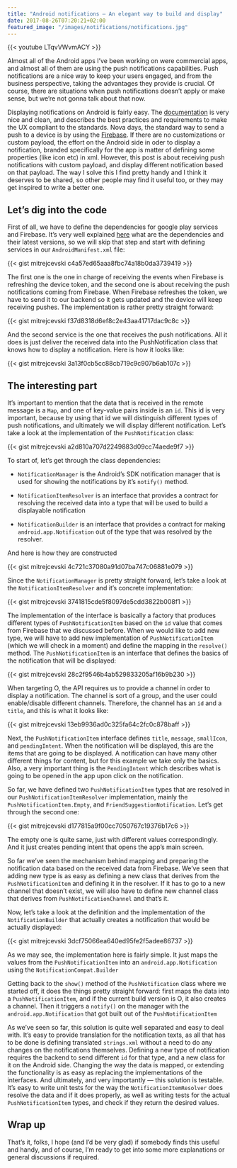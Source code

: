 ```yaml
---
title: "Android notifications — An elegant way to build and display"
date: 2017-08-26T07:20:21+02:00
featured_image: "/images/notifications/notifications.jpg"
---
```


{{< youtube LTqvVWvmACY >}}

Almost all of the Android apps I’ve been working on were commercial apps, and almost all of them are using the push notifications capabilities. Push notifications are a nice way to keep your users engaged, and from the business perspective, taking the advantages they provide is crucial. Of course, there are situations when push notifications doesn’t apply or make sense, but we’re not gonna talk about that now.

Displaying notifications on Android is fairly easy. The [documentation](https://developer.android.com/guide/topics/ui/notifiers/notifications.html) is very nice and clean, and describes the best practices and requirements to make the UX compliant to the standards. Nova days, the standard way to send a push to a device is by using the [Firebase](https://firebase.google.com/). If there are no customizations or custom payload, the effort on the Android side in oder to display a notification, branded specifically for the app is matter of defining some properties (like icon etc) in xml. However, this post is about receiving push notifications with custom payload, and display different notification based on that payload. The way I solve this I find pretty handy and I think it deserves to be shared, so other people may find it useful too, or they may get inspired to write a better one.

## Let’s dig into the code
First of all, we have to define the dependencies for google play services and Firebase. It’s very well explained [here](https://firebase.google.com/docs/cloud-messaging/android/client) what are the dependencies and their latest versions, so we will skip that step and start with defining services in our `AndroidManifest.xml` file:

{{< gist mitrejcevski c4a57ed65aaa8fbc74a18b0da3739419 >}}

The first one is the one in charge of receiving the events when Firebase is refreshing the device token, and the second one is about receiving the push notifications coming from Firebase. When Firebase refreshes the token, we have to send it to our backend so it gets updated and the device will keep receiving pushes. The implementation is rather pretty straight forward:

{{< gist mitrejcevski f37d8318d6ef8c2e43aa41717dac9c8c >}}

And the second service is the one that receives the push notifications. All it does is just deliver the received data into the PushNotification class that knows how to display a notification. Here is how it looks like:

{{< gist mitrejcevski 3a13f0cb5cc88cb719c9c907b6ab107c >}}

## The interesting part
It’s important to mention that the data that is received in the remote message is a `Map`, and one of key-value pairs inside is an `id`. This id is very important, because by using that id we will distinguish different types of push notifications, and ultimately we will display different notification. Let’s take a look at the implementation of the `PushNotification` class:

{{< gist mitrejcevski a2d810a707d2249883d09cc74aede9f7 >}}

To start of, let’s get through the class dependencies:

 - `NotificationManager` is the Android’s SDK notification manager that is used for showing the notifications by it’s `notify()` method.

 - `NotificationItemResolver` is an interface that provides a contract for resolving the received data into a type that will be used to build a displayable notification

 - `NotificationBuilder` is an interface that provides a contract for making `android.app.Notification` out of the type that was resolved by the resolver.

And here is how they are constructed

{{< gist mitrejcevski 4c721c37080a91d07ba747c06881e079 >}}

Since the `NotificationManager` is pretty straight forward, let’s take a look at the `NotificationItemResolver` and it’s concrete implementation:

{{< gist mitrejcevski 3741815cde5f8097de5cdd3822b008f1 >}}

The implementation of the interface is basically a factory that produces different types of `PushNotificationItem` based on the `id` value that comes from Firebase that we discussed before. When we would like to add new type, we will have to add new implementation of `PushNotificationItem` (which we will check in a moment) and define the mapping in the `resolve()` method. The `PushNotificationItem` is an interface that defines the basics of the notification that will be displayed:

{{< gist mitrejcevski 28c2f9546b4ab529833205af16b9b230 >}}

When targeting O, the API requires us to provide a channel in order to display a notification. The channel is sort of a group, and the user could enable/disable different channels. Therefore, the channel has an `id` and a `title`, and this is what it looks like:

{{< gist mitrejcevski 13eb9936ad0c325fa64c2fc0c878baff >}}

Next, the `PushNotificationItem` interface defines `title`, `message`, `smallIcon`, and `pendingIntent`. When the notification will be displayed, this are the items that are going to be displayed. A notification can have many other different things for content, but for this example we take only the basics. Also, a very important thing is the `PendingIntent` which describes what is going to be opened in the app upon click on the notification.

So far, we have defined two `PushNotificationItem` types that are resolved in our `PushNotificationItemResolver` implementation, mainly the `PushNotificationItem.Empty`, and `FriendSuggestionNotification`. Let’s get through the second one:

{{< gist mitrejcevski d177815a9f00cc7050767c19376b17c6 >}}

The empty one is quite same, just with different values correspondingly. And it just creates pending intent that opens the app’s main screen.

So far we’ve seen the mechanism behind mapping and preparing the notification data based on the received data from Firebase. We’ve seen that adding new type is as easy as defining a new class that derives from the `PushNotificationItem` and defining it in the resolver. If it has to go to a new channel that doesn’t exist, we will also have to define new channel class that derives from `PushNotificationChannel` and that’s it.

Now, let’s take a look at the definition and the implementation of the `NotificationBuilder` that actually creates a notification that would be actually displayed:

{{< gist mitrejcevski 3dcf75066ea640ed95fe2f5adee86737 >}}

As we may see, the implementation here is fairly simple. It just maps the values from the `PushNotificationItem` into an `android.app.Notification` using the `NotificationCompat.Builder`

Getting back to the `show()` method of the `PushNotification` class where we started off, it does the things pretty straight forward: first maps the data into a `PushNotificationItem`, and if the current build version is O, it also creates a channel. Then it triggers a `notify()` on the manager with the `android.app.Notification` that got built out of the `PushNotificationItem`

As we’ve seen so far, this solution is quite well separated and easy to deal with. It’s easy to provide translation for the notification texts, as all that has to be done is defining translated `strings.xml` without a need to do any changes on the notifications themselves. Defining a new type of notification requires the backend to send different `id` for that type, and a new class for it on the Android side. Changing the way the data is mapped, or extending the functionality is as easy as replacing the implementations of the interfaces. And ultimately, and very importantly — this solution is testable. It’s easy to write unit tests for the way the `NotificationItemResolver` does resolve the data and if it does properly, as well as writing tests for the actual `PushNotificationItem` types, and check if they return the desired values.

## Wrap up
That’s it, folks, I hope (and I’d be very glad) if somebody finds this useful and handy, and of course, I’m ready to get into some more explanations or general discussions if required.
